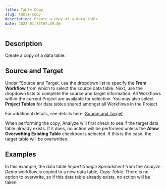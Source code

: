 ```yaml
---
title: Table Copy
slug: table-copy
description: Create a copy of a data table
date: 2022-01-25T07:39:56
---
```



## Description


Create a copy of a data table.



## Source and Target


Under “Source and Target, use the dropdown list to specify the **From Workflow** from which to select the source data table. Next, use the dropdown lists to complete the source and target information. All Workflows within the current Project are available for selection. You may also select **Project Tables** for data tables shared amongst all Workflows in the Project.



For additional details, see details here: [Source and Target](/docs/workflow-steps/common/table-data-selection_1).



When performing the copy, Analyze will first check to see if the target data table already exists. If it does, no action will be performed unless the **Allow Overwriting Existing Table** checkbox is selected. If this is the case, the target table will be overwritten.







## Examples


In this example, the data table *Import Google Spreadsheet* from the *Analyze Demo* workflow is copied to a new data table, *Copy Table*. There is no option to overwrite, so if this data table already exists, no action will be taken.

